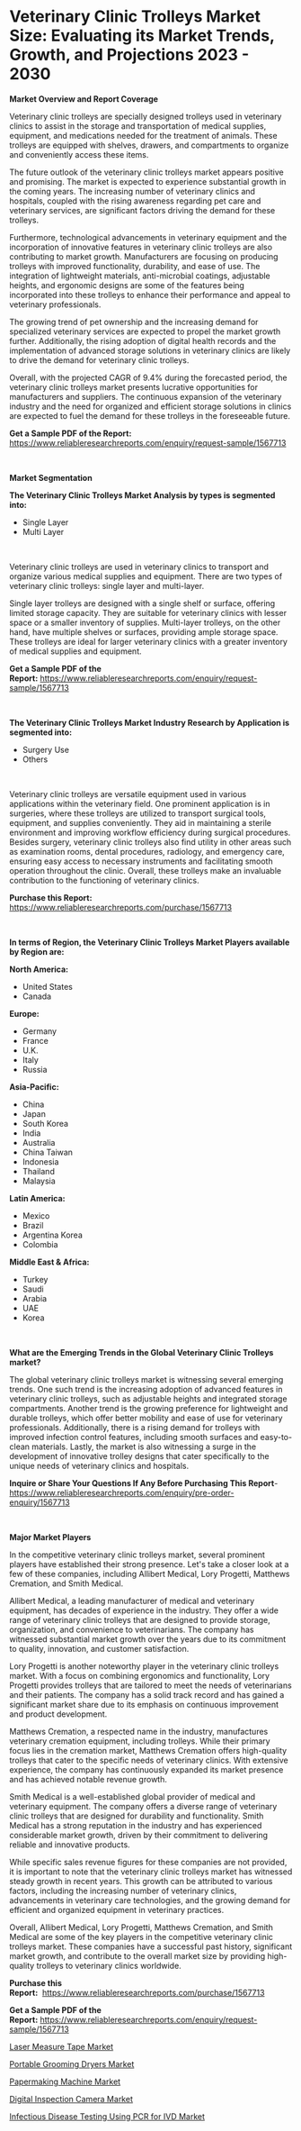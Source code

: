 <p><h1>Veterinary Clinic Trolleys Market Size: Evaluating its Market Trends, Growth, and Projections 2023 - 2030</h1></p><p><strong>Market Overview and Report Coverage</strong></p>
<p><p>Veterinary clinic trolleys are specially designed trolleys used in veterinary clinics to assist in the storage and transportation of medical supplies, equipment, and medications needed for the treatment of animals. These trolleys are equipped with shelves, drawers, and compartments to organize and conveniently access these items.</p><p>The future outlook of the veterinary clinic trolleys market appears positive and promising. The market is expected to experience substantial growth in the coming years. The increasing number of veterinary clinics and hospitals, coupled with the rising awareness regarding pet care and veterinary services, are significant factors driving the demand for these trolleys.</p><p>Furthermore, technological advancements in veterinary equipment and the incorporation of innovative features in veterinary clinic trolleys are also contributing to market growth. Manufacturers are focusing on producing trolleys with improved functionality, durability, and ease of use. The integration of lightweight materials, anti-microbial coatings, adjustable heights, and ergonomic designs are some of the features being incorporated into these trolleys to enhance their performance and appeal to veterinary professionals.</p><p>The growing trend of pet ownership and the increasing demand for specialized veterinary services are expected to propel the market growth further. Additionally, the rising adoption of digital health records and the implementation of advanced storage solutions in veterinary clinics are likely to drive the demand for veterinary clinic trolleys.</p><p>Overall, with the projected CAGR of 9.4% during the forecasted period, the veterinary clinic trolleys market presents lucrative opportunities for manufacturers and suppliers. The continuous expansion of the veterinary industry and the need for organized and efficient storage solutions in clinics are expected to fuel the demand for these trolleys in the foreseeable future.</p></p>
<p><strong>Get a Sample PDF of the Report:</strong> <a href="https://www.reliableresearchreports.com/enquiry/request-sample/1567713">https://www.reliableresearchreports.com/enquiry/request-sample/1567713</a></p>
<p>&nbsp;</p>
<p><strong>Market Segmentation</strong></p>
<p><strong>The Veterinary Clinic Trolleys Market Analysis by types is segmented into:</strong></p>
<p><ul><li>Single Layer</li><li>Multi Layer</li></ul></p>
<p>&nbsp;</p>
<p><p>Veterinary clinic trolleys are used in veterinary clinics to transport and organize various medical supplies and equipment. There are two types of veterinary clinic trolleys: single layer and multi-layer. </p><p>Single layer trolleys are designed with a single shelf or surface, offering limited storage capacity. They are suitable for veterinary clinics with lesser space or a smaller inventory of supplies. Multi-layer trolleys, on the other hand, have multiple shelves or surfaces, providing ample storage space. These trolleys are ideal for larger veterinary clinics with a greater inventory of medical supplies and equipment.</p></p>
<p><strong>Get a Sample PDF of the Report:</strong>&nbsp;<a href="https://www.reliableresearchreports.com/enquiry/request-sample/1567713">https://www.reliableresearchreports.com/enquiry/request-sample/1567713</a></p>
<p>&nbsp;</p>
<p><strong>The Veterinary Clinic Trolleys Market Industry Research by Application is segmented into:</strong></p>
<p><ul><li>Surgery Use</li><li>Others</li></ul></p>
<p>&nbsp;</p>
<p><p>Veterinary clinic trolleys are versatile equipment used in various applications within the veterinary field. One prominent application is in surgeries, where these trolleys are utilized to transport surgical tools, equipment, and supplies conveniently. They aid in maintaining a sterile environment and improving workflow efficiency during surgical procedures. Besides surgery, veterinary clinic trolleys also find utility in other areas such as examination rooms, dental procedures, radiology, and emergency care, ensuring easy access to necessary instruments and facilitating smooth operation throughout the clinic. Overall, these trolleys make an invaluable contribution to the functioning of veterinary clinics.</p></p>
<p><strong>Purchase this Report:</strong>&nbsp; <a href="https://www.reliableresearchreports.com/purchase/1567713">https://www.reliableresearchreports.com/purchase/1567713</a></p>
<p>&nbsp;</p>
<p><strong>In terms of Region, the Veterinary Clinic Trolleys Market Players available by Region are:</strong></p>
<p>
    <p> <strong> North America: </strong>
        <ul>
            <li>United States</li>
            <li>Canada</li>
        </ul>
        </p> 
    <p> <strong> Europe: </strong>
        <ul>
            <li>Germany</li>
            <li>France</li>
            <li>U.K.</li>
            <li>Italy</li>
            <li>Russia</li>
        </ul>
        </p> 
    <p> <strong> Asia-Pacific: </strong>
        <ul>
            <li>China</li>
            <li>Japan</li>
            <li>South Korea</li>
            <li>India</li>
            <li>Australia</li>
            <li>China Taiwan</li>
            <li>Indonesia</li>
            <li>Thailand</li>
            <li>Malaysia</li>
        </ul>
        </p> 
    <p> <strong> Latin America: </strong>
        <ul>
            <li>Mexico</li>
            <li>Brazil</li>
            <li>Argentina Korea</li>
            <li>Colombia</li>
        </ul>
        </p> 
    <p> <strong> Middle East & Africa: </strong>
        <ul>
            <li>Turkey</li>
            <li>Saudi</li>
            <li>Arabia</li>
            <li>UAE</li>
            <li>Korea</li>
        </ul>
    </p>
    </p>
<p>&nbsp;</p>
<p><strong>What are the Emerging Trends in the Global Veterinary Clinic Trolleys market?</strong></p>
<p><p>The global veterinary clinic trolleys market is witnessing several emerging trends. One such trend is the increasing adoption of advanced features in veterinary clinic trolleys, such as adjustable heights and integrated storage compartments. Another trend is the growing preference for lightweight and durable trolleys, which offer better mobility and ease of use for veterinary professionals. Additionally, there is a rising demand for trolleys with improved infection control features, including smooth surfaces and easy-to-clean materials. Lastly, the market is also witnessing a surge in the development of innovative trolley designs that cater specifically to the unique needs of veterinary clinics and hospitals.</p></p>
<p><strong>Inquire or Share Your Questions If Any Before Purchasing This Report</strong>- <a href="https://www.reliableresearchreports.com/enquiry/pre-order-enquiry/1567713">https://www.reliableresearchreports.com/enquiry/pre-order-enquiry/1567713</a></p>
<p>&nbsp;</p>
<p><strong>Major Market Players</strong></p>
<p><p>In the competitive veterinary clinic trolleys market, several prominent players have established their strong presence. Let's take a closer look at a few of these companies, including Allibert Medical, Lory Progetti, Matthews Cremation, and Smith Medical.</p><p>Allibert Medical, a leading manufacturer of medical and veterinary equipment, has decades of experience in the industry. They offer a wide range of veterinary clinic trolleys that are designed to provide storage, organization, and convenience to veterinarians. The company has witnessed substantial market growth over the years due to its commitment to quality, innovation, and customer satisfaction.</p><p>Lory Progetti is another noteworthy player in the veterinary clinic trolleys market. With a focus on combining ergonomics and functionality, Lory Progetti provides trolleys that are tailored to meet the needs of veterinarians and their patients. The company has a solid track record and has gained a significant market share due to its emphasis on continuous improvement and product development.</p><p>Matthews Cremation, a respected name in the industry, manufactures veterinary cremation equipment, including trolleys. While their primary focus lies in the cremation market, Matthews Cremation offers high-quality trolleys that cater to the specific needs of veterinary clinics. With extensive experience, the company has continuously expanded its market presence and has achieved notable revenue growth.</p><p>Smith Medical is a well-established global provider of medical and veterinary equipment. The company offers a diverse range of veterinary clinic trolleys that are designed for durability and functionality. Smith Medical has a strong reputation in the industry and has experienced considerable market growth, driven by their commitment to delivering reliable and innovative products.</p><p>While specific sales revenue figures for these companies are not provided, it is important to note that the veterinary clinic trolleys market has witnessed steady growth in recent years. This growth can be attributed to various factors, including the increasing number of veterinary clinics, advancements in veterinary care technologies, and the growing demand for efficient and organized equipment in veterinary practices.</p><p>Overall, Allibert Medical, Lory Progetti, Matthews Cremation, and Smith Medical are some of the key players in the competitive veterinary clinic trolleys market. These companies have a successful past history, significant market growth, and contribute to the overall market size by providing high-quality trolleys to veterinary clinics worldwide.</p></p>
<p><strong>Purchase this Report:</strong>&nbsp;&nbsp;<a href="https://www.reliableresearchreports.com/purchase/1567713">https://www.reliableresearchreports.com/purchase/1567713</a></p>
<p></p>
<p><strong>Get a Sample PDF of the Report:</strong>&nbsp;<a href="https://www.reliableresearchreports.com/enquiry/request-sample/1567713">https://www.reliableresearchreports.com/enquiry/request-sample/1567713</a></p>
<p><p><a href="https://www.linkedin.com/pulse/laser-measure-tape-market-size-share-amp-trends-analysis-rdkre/">Laser Measure Tape Market</a></p><p><a href="https://github.com/Chiragrp22/Market-Research-Report-List-1/blob/main/portable-grooming-dryers-market.md">Portable Grooming Dryers Market</a></p><p><a href="https://medium.com/@melt.scale.beast/decoding-papermaking-machine-market-metrics-market-share-trends-and-growth-patterns-45886f2e3d9d">Papermaking Machine Market</a></p><p><a href="https://www.linkedin.com/pulse/digital-inspection-camera-market-size-2023-2030-global-64fwe/">Digital Inspection Camera Market</a></p><p><a href="https://github.com/Chiragrp23/Market-Research-Report-List-1/blob/main/infectious-disease-testing-using-pcr-for-ivd-market.md">Infectious Disease Testing Using PCR for IVD Market</a></p></p>